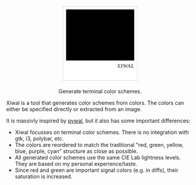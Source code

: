 <h3 align="center"><img src="preview/preview.svg" width="200px" alt="xiwal"></h3>
<p align="center">Generate terminal color schemes.</p>

Xiwal is a tool that generates color schemes from colors. The colors can either
be specified directly or extracted from an image.

It is massivly inspired by [pywal](https://github.com/dylanaraps/pywal), but it
also has some important differences:

-   Xiwal focusses on terminal color schemes. There is no integration with gtk,
    i3, polybar, etc.
-   The colors are reordered to match the traditional "red, green, yellow,
    blue, purple, cyan" structure as close as possible.
-   All generated color schemes use the same CIE Lab lightness levels. They are
    based on my personal experience/taste.
-   Since red and green are important signal colors (e.g. in diffs), their
    saturation is increased.
